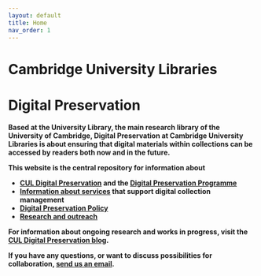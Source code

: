```yaml
---
layout: default
title: Home
nav_order: 1
---
```


# <b> Cambridge University Libraries<b>
# <b> Digital Preservation<b>

Based at the University Library, the main research library of the University of Cambridge, Digital Preservation at Cambridge University Libraries is about ensuring that digital materials within collections can be accessed by readers both now and in the future.

This website is the central repository for information about 
* [CUL Digital Preservation](https://digitalpreservation-docs.lib.cam.ac.uk/about-cul-digital-preservation.html) and the [Digital Preservation Programme](https://digitalpreservation-docs.lib.cam.ac.uk/cul-dp-programme.html)
* [Information about services](https://digitalpreservation-docs.lib.cam.ac.uk/services.html) that support digital collection management 
* [Digital Preservation Policy](https://digitalpreservation-docs.lib.cam.ac.uk/cul-digital-preservation-policy.html) 
* [Research and outreach](https://digitalpreservation-docs.lib.cam.ac.uk/research-and-outreach.html)

For information about ongoing research and works in progress, visit the [CUL Digital Preservation blog](https://digitalpreservation-blog.lib.cam.ac.uk/).

If you have any questions, or want to discuss possibilities for collaboration, [send us an email](mailto:digitalpreservation@lib.cam.ac.uk).



